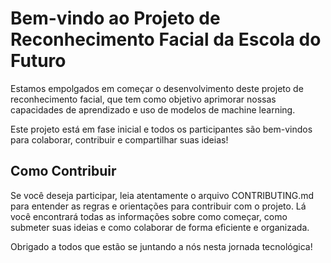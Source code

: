 # Bem-vindo ao Projeto de Reconhecimento Facial da Escola do Futuro
Estamos empolgados em começar o desenvolvimento deste projeto de reconhecimento facial, que tem como objetivo aprimorar nossas capacidades de aprendizado e uso de modelos de machine learning.

Este projeto está em fase inicial e todos os participantes são bem-vindos para colaborar, contribuir e compartilhar suas ideias!

## Como Contribuir
Se você deseja participar, leia atentamente o arquivo CONTRIBUTING.md para entender as regras e orientações para contribuir com o projeto. Lá você encontrará todas as informações sobre como começar, como submeter suas ideias e como colaborar de forma eficiente e organizada.

Obrigado a todos que estão se juntando a nós nesta jornada tecnológica!
